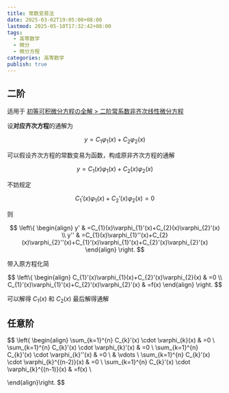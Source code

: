 ```yaml
---
title: 常数变易法
date: 2025-03-02T19:05:00+08:00
lastmod: 2025-05-10T17:32:42+08:00
tags:
  - 高等数学
  - 微分
  - 微分方程
categories: 高等数学
publish: true
---
```


## 二阶

适用于 [初等可积微分方程の全解 > 二阶常系数非齐次线性微分方程](./%E5%88%9D%E7%AD%89%E5%8F%AF%E7%A7%AF%E5%BE%AE%E5%88%86%E6%96%B9%E7%A8%8B%E3%81%AE%E5%85%A8%E8%A7%A3.md#)

设**对应齐次方程**的通解为

$$
y=C_{1}\varphi_{1}(x)+C_{2}\varphi_{2}(x)
$$

可以假设齐次方程的常数变易为函数，构成原非齐次方程的通解

$$
y=C_{1}(x)\varphi_{1}(x)+C_{2}(x)\varphi_{2}(x)
$$

不妨规定

$$
C_{1}'(x)\varphi_{1}(x)+C_{2}'(x)\varphi_{2}(x)=0
$$

则

$$
\left\{ \begin{align}
y' & =C_{1}(x)\varphi_{1}'(x)+C_{2}(x)\varphi_{2}'(x) \\
y'' & =C_{1}(x)\varphi_{1}''(x)+C_{2}(x)\varphi_{2}''(x)+C_{1}'(x)\varphi_{1}'(x)+C_{2}'(x)\varphi_{2}'(x)
\end{align} \right.
$$

带入原方程化简

$$
\left\{ \begin{align}
C_{1}'(x)\varphi_{1}(x)+C_{2}'(x)\varphi_{2}(x) & =0 \\
C_{1}'(x)\varphi_{1}'(x)+C_{2}'(x)\varphi_{2}'(x) & =f(x)
\end{align} \right.
$$

可以解得 $C_{1}(x)$ 和 $C_{2}(x)$ 最后解得通解

## 任意阶

$$
\left\{
\begin{align}
\sum_{k=1}^{n} C_{k}'(x) \cdot \varphi_{k}(x) & =0 \\
\sum_{k=1}^{n} C_{k}'(x) \cdot \varphi_{k}'(x) & =0 \\
\sum_{k=1}^{n} C_{k}'(x) \cdot \varphi_{k}''(x) & =0 \\
 & \vdots \\
\sum_{k=1}^{n} C_{k}'(x) \cdot \varphi_{k}^{(n-2)}(x) & =0 \\
\sum_{k=1}^{n} C_{k}'(x) \cdot \varphi_{k}^{(n-1)}(x) & =f(x) \\

\end{align}\right.
$$

